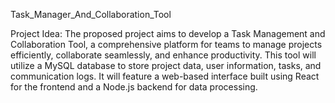 
Task_Manager_And_Collaboration_Tool

Project Idea: The proposed project aims to develop a Task Management and Collaboration Tool, a comprehensive platform for teams to manage projects efficiently, collaborate seamlessly, and enhance productivity. This tool will utilize a MySQL database to store project data, user information, tasks, and communication logs. It will feature a web-based interface built using React for the frontend and a Node.js backend for data processing.
